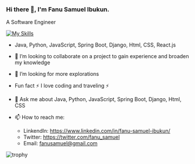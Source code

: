 ### Hi there 👋, I'm Fanu Samuel Ibukun.

A Software Engineer

[![My Skills](https://skillicons.dev/icons?i=java,python,html,css,js,postman,react,mysql)](https://skillicons.dev)
- Java, Python, JavaScript, Spring Boot, Django, Html, CSS, React.js

- 👯 I’m looking to collaborate on a project to gain experience and broaden my knowledge

- 🤔 I’m looking for more explorations
- Fun fact ⚡ I love coding and traveling ⚡

- 💬 Ask me about Java, Python, JavaScript, Spring Boot, Django, Html, CSS

- 📫 How to reach me: 
  - LinkendIn: https://www.linkedin.com/in/fanu-samuel-ibukun/
  - Twitter: https://twitter.com/fanu_samuel
  - Email: fanusamuel@gmail.com

![trophy](https://github-profile-trophy.vercel.app/?username=Kinsammy&theme=nord)

